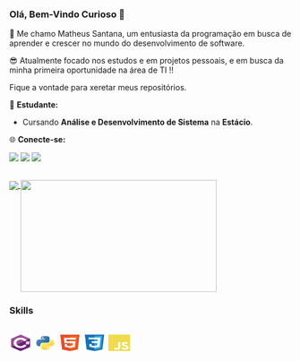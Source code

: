### Olá, Bem-Vindo Curioso 👋

👋 Me chamo Matheus Santana, um entusiasta da programação em busca de aprender e crescer no mundo do desenvolvimento de software.

😎 Atualmente focado nos estudos e em projetos pessoais, e em busca da minha primeira oportunidade na área de TI !!

Fique a vontade para xeretar meus repositórios.

📘 **Estudante:**
   - Cursando **Análise e Desenvolvimento de Sistema** na **Estácio**.

🌐 **Conecte-se:**
<div> 
  <a href="https://instagram.com/theussantana" target="_blank"><img src="https://img.shields.io/badge/-Instagram-%23E4405F?style=for-the-badge&logo=instagram&logoColor=white" target="_blank"></a>
  <a href="https://www.linkedin.com/in/matheus-santana-8602811a0" target="_blank"><img src="https://img.shields.io/badge/-LinkedIn-%230077B5?style=for-the-badge&logo=linkedin&logoColor=white" target="_blank"></a>
  <a href = "mailto:matheus.santana7@hotmail.com"><img src="https://img.shields.io/badge/-Gmail-%23333?style=for-the-badge&logo=gmail&logoColor=white" target="_blank"></a>
</div>

##

<a href="https://github.com/anuraghazra/github-readme-stats">
  <picture>
  <source srcset="https://github-readme-stats.vercel.app/api?username=mathsantanax&show_icons=true&theme=dark&hide_border=true&bg_color=0d1117&locale=pt-br"/>
  <source srcset="https://github-readme-stats.vercel.app/api?username=anuraghazra&show_icons=true" media="(prefers-color-scheme: light), (prefers-color-scheme: no-preference)"/>
  <img height=200 align="center" src="https://github-readme-stats.vercel.app/api?username=mathsantanax&show_icons=true&theme=dark&Locale=pt-br" />
</picture>
<a href="https://github.com/anuraghazra/convoychat">
      <img height=200 align="top" width="350" src="https://github-readme-stats.vercel.app/api/top-langs/?username=mathsantanax&layout=compact&theme=darkr&title_color=e6e6e6&bg_color=0d1117&hide_border=true&locale=pt-br" />
</a>


### Skills
<div style="display: inline_block"><br>
   <img align="center" alt="Matheus-Csharp" height="30" width="40" src="https://raw.githubusercontent.com/devicons/devicon/master/icons/csharp/csharp-original.svg">
   <img align="center" alt="Matheus-Python" height="30" width="40" src="https://raw.githubusercontent.com/devicons/devicon/master/icons/python/python-original.svg">
  <img align="center" alt="Matheus-HTML" height="30" width="40" src="https://raw.githubusercontent.com/devicons/devicon/master/icons/html5/html5-original.svg">
  <img align="center" alt="Matheus-CSS" height="30" width="40" src="https://raw.githubusercontent.com/devicons/devicon/master/icons/css3/css3-original.svg">
   <img align="center" alt="Matheus-Js" height="30" width="40" src="https://raw.githubusercontent.com/devicons/devicon/master/icons/javascript/javascript-plain.svg">
</div>

##

